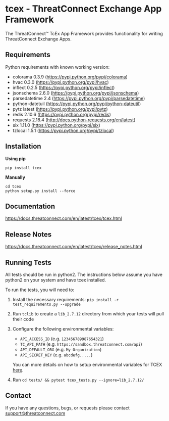 # tcex - ThreatConnect Exchange App Framework

The ThreatConnect&trade; TcEx App Framework provides functionality for writing ThreatConnect Exchange Apps.

## Requirements

Python requirements with known working version:
 * colorama 0.3.9 (https://pypi.python.org/pypi/colorama)
 * hvac 0.3.0 (https://pypi.python.org/pypi/hvac)
 * inflect 0.2.5 (https://pypi.python.org/pypi/inflect)
 * jsonschema 2.6.0 (https://pypi.python.org/pypi/jsonschema)
 * parsedatetime 2.4 (https://pypi.python.org/pypi/parsedatetime)
 * python-datetuil (https://pypi.python.org/pypi/python-dateutil)
 * pytz latest (https://pypi.python.org/pypi/pytz)
 * redis 2.10.6 (https://pypi.python.org/pypi/redis)
 * requests 2.18.4 (http://docs.python-requests.org/en/latest)
 * six 1.11.0 (https://pypi.python.org/pypi/six)
 * tzlocal 1.5.1 (https://pypi.python.org/pypi/tzlocal)

## Installation

**Using pip**

```
pip install tcex
```

**Manually**

```
cd tcex
python setup.py install --force
```

## Documentation

https://docs.threatconnect.com/en/latest/tcex/tcex.html

## Release Notes

https://docs.threatconnect.com/en/latest/tcex/release_notes.html

## Running Tests

All tests should be run in python2. The instructions below assume you have python2 on your system and have tcex installed.

To run the tests, you will need to:

1. Install the necessary requirements: `pip install -r test_requirements.py --upgrade`
2. Run `tclib` to create a `lib_2.7.12` directory from which your tests will pull their code
3. Configure the following environmental variables:
   - `API_ACCESS_ID` (e.g. `123456789987654321`)
   - `TC_API_PATH` (e.g. `https://sandbox.threatconnect.com/api`)
   - `API_DEFAULT_ORG` (e.g. `My Organization`)
   - `API_SECRET_KEY` (e.g. `abcdefg.....`)

    You can more details on how to setup environmental variables for TCEX [here](https://gitlab.com/fhightower-tc/tcex-playground#setup).

4. Run `cd tests/ && pytest tcex_tests.py --ignore=lib_2.7.12/`

## Contact

If you have any questions, bugs, or requests please contact support@threatconnect.com

